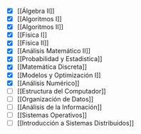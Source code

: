 - [x] [[Álgebra II]]
- [x] [[Algoritmos I]]
- [x] [[Algoritmos II]]
- [x] [[Física I]]
- [x] [[Física II]]
- [x] [[Análisis Matemático II]]
- [x] [[Probabilidad y Estadistica]]
- [x] [[Matemática Discreta]]
- [x] [[Modelos y Optimización I]]
- [x] [[Análisis Numérico]]
- [ ] [[Estructura del Computador]]
- [ ] [[Organización de Datos]]
- [ ] [[Análisis de la Información]]
- [ ] [[Sistemas Operativos]]
- [ ] [[Introducción a Sistemas Distribuidos]]
